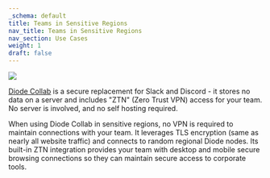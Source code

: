 ```yaml
---
_schema: default
title: Teams in Sensitive Regions
nav_title: Teams in Sensitive Regions
nav_section: Use Cases
weight: 1
draft: false
---
```

![](/uploads/for-teams.webp)

<a href="https://diode.io/products/collab/" target="_blank" rel="noopener">Diode Collab</a> is a secure replacement for Slack and Discord - it stores no data on a server and includes "ZTN" (Zero Trust VPN) access for your team.  No server is involved, and no self hosting required.

When using Diode Collab in sensitive regions, no VPN is required to maintain connections with your team.  It leverages TLS encryption (same as nearly all website traffic) and connects to random regional Diode nodes.  Its built-in ZTN integration provides your team with desktop and mobile secure browsing connections so they can maintain secure access to corporate tools.

&nbsp;
